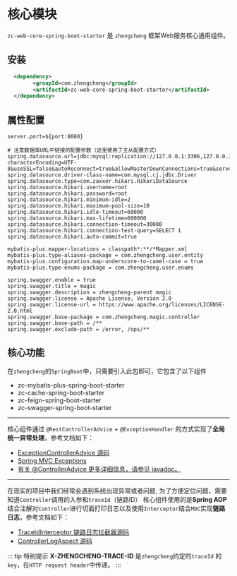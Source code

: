 # 核心模块

`zc-web-core-spring-boot-starter` 是 `zhengcheng` 框架Web服务核心通用组件。

## 安装

```xml
  <dependency>
        <groupId>com.zhengcheng</groupId>
        <artifactId>zc-web-core-spring-boot-starter</artifactId>
  </dependency>
```

## 属性配置
```properties
server.port=${port:8080}

# 注意数据库URL中链接的配置参数（这里使用了主从配置方式） 
spring.datasource.url=jdbc:mysql:replication://127.0.0.1:3306,127.0.0.1:3306/magic?characterEncoding=UTF-8&useSSL=false&autoReconnect=true&allowMasterDownConnections=true&serverTimezone=GMT%2B8&zeroDateTimeBehavior=convertToNull&allowMultiQueries=true
spring.datasource.driver-class-name=com.mysql.cj.jdbc.Driver
spring.datasource.type=com.zaxxer.hikari.HikariDataSource
spring.datasource.hikari.username=root
spring.datasource.hikari.password=root
spring.datasource.hikari.minimum-idle=2
spring.datasource.hikari.maximum-pool-size=10
spring.datasource.hikari.idle-timeout=60000
spring.datasource.hikari.max-lifetime=600000
spring.datasource.hikari.connection-timeout=30000
spring.datasource.hikari.connection-test-query=SELECT 1
spring.datasource.hikari.auto-commit=true

mybatis-plus.mapper-locations = classpath*:**/*Mapper.xml
mybatis-plus.type-aliases-package = com.zhengcheng.user.entity
mybatis-plus.configuration.map-underscore-to-camel-case = true
mybatis-plus.type-enums-package = com.zhengcheng.user.enums

spring.swagger.enable = true
spring.swagger.title = magic
spring.swagger.description = zhengcheng-parent magic
spring.swagger.license = Apache License, Version 2.0
spring.swagger.license-url = https://www.apache.org/licenses/LICENSE-2.0.html
spring.swagger.base-package = com.zhengcheng.magic.controller
spring.swagger.base-path = /**
spring.swagger.exclude-path = /error, /ops/**
```

## 核心功能

在`zhengcheng`的`SpringBoot`中，只需要引入此包即可，它包含了以下组件
- zc-mybatis-plus-spring-boot-starter
- zc-cache-spring-boot-starter
- zc-feign-spring-boot-starter
- zc-swagger-spring-boot-starter

---

核心组件通过 `@RestControllerAdvice` + `@ExceptionHandler` 的方式实现了**全局统一异常处理**，参考文档如下：
- [ExceptionControllerAdvice 源码](https://gitee.com/zhangquansheng/zhengcheng-parent/blob/master/zc-web-core-spring-boot-starter/src/main/java/com/zhengcheng/core/web/advice/ExceptionControllerAdvice.java)
- [Spring MVC Exceptions](https://docs.spring.io/spring-framework/docs/current/spring-framework-reference/web.html#mvc-ann-exceptionhandler)
- [有关 @ControllerAdvice  更多详细信息，请参见 javadoc。](https://docs.spring.io/spring-framework/docs/5.2.8.RELEASE/javadoc-api/org/springframework/web/bind/annotation/ControllerAdvice.html)

---

在现实的项目中我们经常会遇到系统出现异常或者问题, 为了方便定位问题，需要知道`Controller`调用的入参和`traceId`（链路ID）
核心组件使用的是**Spring AOP**结合注解对`Controller`进行切面打印日志以及使用`Interceptor`结合`MDC`实现**链路日志**，参考文档如下：
- [TraceIdInterceptor 链路日志拦截器源码](https://gitee.com/zhangquansheng/zhengcheng-parent/blob/master/zc-web-core-spring-boot-starter/src/main/java/com/zhengcheng/core/web/interceptor/TraceIdInterceptor.java)
- [ControllerLogAspect 源码](https://gitee.com/zhangquansheng/zhengcheng-parent/blob/master/zc-web-core-spring-boot-starter/src/main/java/com/zhengcheng/core/web/aspect/ControllerLogAspect.java)

::: tip 特别提示
**X-ZHENGCHENG-TRACE-ID** 是`zhengcheng`约定的`traceId` 的`key`，在`HTTP request header`中传递。
:::


